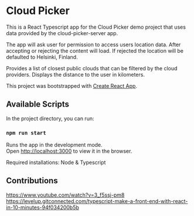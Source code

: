 # Cloud Picker

This is a React Typescript app for the Cloud Picker demo project that uses data provided by the cloud-picker-server app.

The app will ask user for permission to access users location data. After accepting or rejecting the content will load. If rejected the location will be defaulted to Helsinki, Finland.

Provides a list of closest public clouds that can be filtered by the cloud providers. Displays the distance to the user in kilometers.

This project was bootstrapped with [Create React App](https://github.com/facebook/create-react-app).

## Available Scripts

In the project directory, you can run:

### `npm run start`

Runs the app in the development mode.\
Open [http://localhost:3000](http://localhost:3000) to view it in the browser.

Required installations: Node & Typescript

## Contributions
https://www.youtube.com/watch?v=3_f5ssj-pm8
https://levelup.gitconnected.com/typescript-make-a-front-end-with-react-in-10-minutes-94f034200b5b
